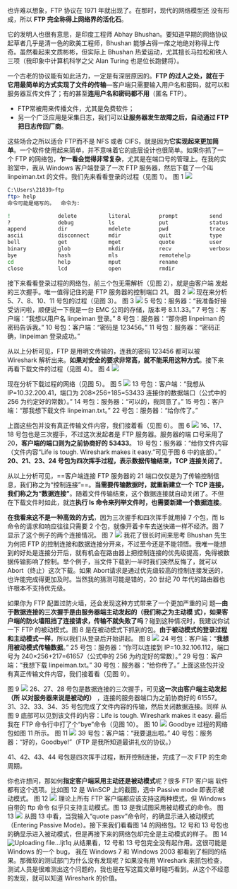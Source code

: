 也许难以想象，FTP 协议在 1971 年就出现了。在那时，现代的网络模型还
没有形成，所以 **FTP 完全称得上网络界的活化石**。

它的发明人也很有意思，是印度工程师 Abhay Bhushan。要知道早期的网络协议起草者几乎是清一色的欧美工程师，Bhushan 能够占得一席之地绝对称得上传奇。虽然看起来文质彬彬，但实际上 Bhushan 热爱运动，尤其擅长马拉松和铁人三项（我印象中计算机科学之父 Alan Turing 也是位长跑健将）。

一个古老的协议能有如此活力，一定是有深层原因的。**FTP 的过人之处，就在于它用最简单的方式实现了文件的传输**—客户端只需要输入用户名和密码，就可以和服务器互传文件了；有的甚至**连用户名和密码都不用**（匿名 FTP）。
- FTP常被用来传播文件，尤其是免费软件；
- 另一个广泛应用是采集日志，我们可以**让服务器发生故障之后，自动通过 FTP 把日志传回厂商**。

这些场合之所以适合 FTP而不是 NFS 或者 CIFS，就是因为**它实现起来更加简单**。一个软件使用起来简单，并不意味着它的底层设计也很简单。如果你抓了一
个 FTP 的网络包，**乍一看会觉得非常复杂**，尤其是在端口号的管理上。在我的实验室中，我从 Windows 客户端登录了一次 FTP 服务器，然后下载了一个叫
linpeiman.txt 的文件。我们先来看看登录的过程（见图 1）。
图 1
![](https://image-1307616428.cos.ap-beijing.myqcloud.com/Obsidian/202307131523883.png)
```bash
C:\Users\21839>ftp
ftp> help
命令可能是缩写的。  命令为:

!               delete          literal         prompt          send
?               debug           ls              put             status
append          dir             mdelete         pwd             trace
ascii           disconnect      mdir            quit            type
bell            get             mget            quote           user
binary          glob            mkdir           recv            verbose
bye             hash            mls             remotehelp
cd              help            mput            rename
close           lcd             open            rmdir
```
接下来看看登录过程的网络包，前三个包无需解析（见图 2），就是由客户端
发起的三次握手。唯一值得记住的是 FTP 服务器的控制端口 21。
图 2
![](https://image-1307616428.cos.ap-beijing.myqcloud.com/Obsidian/202307131523994.png)
现在来分析 5、7、8、10、11 号包的过程（见图 3）。
图 3
![](https://image-1307616428.cos.ap-beijing.myqcloud.com/Obsidian/202307131524679.png)
5 号包：服务器：“我准备好接受访问啦，顺便说一下我是一台 EMC 公司的存储，版本号 8.1.1.33。”
7 号包：客户端：“我想以用户名 linpeiman 登录。”
8 号包：服务器：“那你把 linpeiman 的密码告诉我。”
10 号包：客户端：“密码是 123456。”
11 号包：服务器：“密码正确，linpeiman 登录成功。”

从以上分析可见，FTP 是用明文传输的，连我的密码 123456 都可以被Wireshark 解析出来。**如果对安全的要求非常高，就不能采用这种方式**。接下来再看下载文件的过程（见图 4）。
图 4
![](https://image-1307616428.cos.ap-beijing.myqcloud.com/Obsidian/202307131526631.png)

现在分析下载过程的网络（见图 5）。
图 5
![](https://image-1307616428.cos.ap-beijing.myqcloud.com/Obsidian/202307131527078.png)
13 号包：客户端：“我想从 IP=10.32.200.41，端口为 208×256+185=53433 连接你的数据端口（公式中的 256 为约定好的常数）。”
14 号包：服务器：“可以的，我同意了。”
15 号包：客户端：“那我想下载文件 linpeiman.txt。”
22 号包：服务器：“给你传了。”

上面这些包并没有真正传输文件内容，我们接着看（见图 6）。
图 6
![](https://image-1307616428.cos.ap-beijing.myqcloud.com/Obsidian/202307131527545.png)
16、17、18 号包也是三次握手，不过这次发起者是 FTP 服务器。服务器的端
口号采用了 20，**客户端的端口则为之前协商好的 53433**。
19 号包：服务器：“给你文件内容（文件内容“Life is tough. Wireshark makes it easy.”可见于图 6 中的底部）。”
**20、21、23、24 号包为四次挥手过程，表示数据传输结束，TCP 连接关闭了**。

从以上分析可见，==客户端连接 FTP 服务器的 21 端口仅仅是为了传输控制信息，我们称之为“控制连接”==。**当需要传输数据时，就重新建立一个 TCP 连接，我们称之为“数据连接”**。随着文件传输结束，这个数据连接就自动关闭了。不但在下载文件时如此，就连**执行 ls 命令来列举文件时，也需要新建一个数据连接**。

**在我看来这不是一种高效的方式**，因为三次握手和四次挥手就用掉 7 个包，而 ls命令的请求和响应往往只需要 2 个包，就像开着卡车去送快递一样不经济。图 7
显示了这个例子的两个连接情况。
图 7
![](https://image-1307616428.cos.ap-beijing.myqcloud.com/Obsidian/202307131530511.png)
我花了很长时间来思考 Bhushan 先生为何把 FTP 的控制连接和数据连接分开来，不过至今还是不能领悟。我唯一能想到的好处是连接分开后，就有机会在路由器上把控制连接的优先级提高，免得被数据传输影响了控制。举个例子，当文件下载到一半时我们突然反悔了，就可以 Abort（终止）这次下载。如果 Abort请求是通过优先级较高的控制连接发送的，也许能完成得更加及时。当然我的猜测可能是错的，20 世纪 70 年代的路由器也许根本不支持优先级。

如果你为 FTP 配置过防火墙，还会发现这种方式带来了一个更加严重的问
题—**由于数据连接的三次握手是由服务器端主动发起的（我们称之为主动模
式），如果客户端的防火墙阻挡了连接请求，传输不就失败了吗**？碰到这种情况时，我建议你试一下 FTP 的被动模式。图 8 是在被动模式下抓到的包。**由于被动模式的登录过程和主动模式一样**，所以我们从登录后开始讲起。
图 8
![](https://image-1307616428.cos.ap-beijing.myqcloud.com/Obsidian/202307131531943.png)
24 号包：客户端：“**我想用被动模式传输数据**。”
25 号包：服务器：“你可以连接到 IP=10.32.106.112，端口号为 240×256+217=61657（公式中的 256 为约定好的常数）。”
29 号包：客户端：“我想下载 linpeiman.txt。”
30 号包：服务器：“给你传了。”
上面这些包并没有真正传输文件内容，我们接着看（见图 9）。

图 9
![](https://image-1307616428.cos.ap-beijing.myqcloud.com/Obsidian/202307131532282.png)
26、27、28 号包是数据连接的三次握手，可见**这一次由客户端主动发起（所
以对服务器来说是被动的）** ，连接的服务器端口为之前协商好的 61557。
31、32、33、34、35 号包完成了文件内容的传输，然后关闭数据连接。同样
从图 9 底部可以见到该文件的内容：Life is tough. Wireshark makes it easy.
最后我在 FTP 命令行中打了个“bye”命令（见图 10）。
图 10
![](https://image-1307616428.cos.ap-beijing.myqcloud.com/Obsidian/202307131534917.png)
Goodbye 过程的网络包如图 11 所示。
图 11
![](https://image-1307616428.cos.ap-beijing.myqcloud.com/Obsidian/202307131534636.png)
39 号包：客户端：“我要退出啦。”
40 号包：服务器：“好的，Goodbye!”（FTP 是我所知道最讲礼仪的协议。）
 
41、42、43、44 号包是四次挥手过程，断开控制连接，完成了一次 FTP 的生命周期。

你也许想问，那如何**指定客户端采用主动还是被动模式**呢？很多 FTP 客户端
软件都有这个选项。比如图 12 是 WinSCP 上的截图，选中 Passive mode 即表示被动模式。
图 12
![](https://image-1307616428.cos.ap-beijing.myqcloud.com/Obsidian/202307131535800.png)
理论上所有 FTP 客户端都应该支持这两种模式，但 Windows 自带的 ftp 命令
似乎只支持主动模式。图 13 是我试图采用被动模式的命令。
图 13
![](https://image-1307616428.cos.ap-beijing.myqcloud.com/Obsidian/202307131535626.png)
从图 13 中看，当我输入“quote pasv”命令时，的确显示进入被动模式
（Entering Passive Mode）。接下来我们看看图 14 的网络包。12 号和 13 号包也的确显示进入被动模式，但是再接下来的网络包却完全是主动模式的样子。
图 14
![Uploading file...ljt1q]()
从结果看，12 号和 13 号包完全没有起作用。这很可能是 Windows 的一个 bug，
我在 Windows 7 和 Windows 2003 都看到了相同的结果。那微软的测试部门为什么没有发现呢？如果没有用 Wireshark 来抓包检查，测试人员是很难测出这个问题的，我也是在写这篇文章时碰巧看到。从这个不经意的发现，就可以知道
Wireshark 的价值。